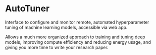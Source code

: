 # AutoTuner
Interface to configure and monitor remote, automated hyperparameter tuning of machine learning models, accessible via web app.

Allows a much more organized approach to training and tuning deep models, improving compute efficiency and reducing energy usage, and giving you more time to write your research paper.
